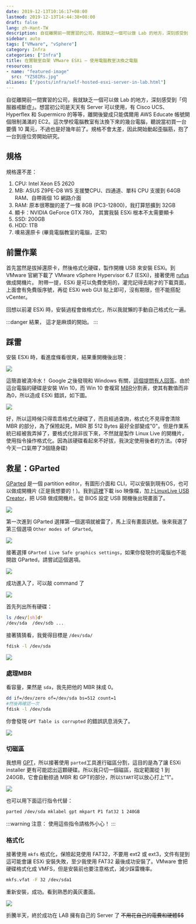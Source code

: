 ```yaml
---
date: 2019-12-13T10:16:17+08:00
lastmod: 2019-12-13T14:44:38+08:00
draft: false
lang: zh-Hant-TW
description: 自從離開前一間實習的公司，我就缺乏一個可以做 Lab 的地方，深刻感受到「伺服器戒斷症」。想當初公司是天天有 Server 可以使用，有 Cisco UCS、Hyperflex 和 Supermicro 的等等，離開後變成只能偶爾用 AWS Educate 帳號開個限制滿滿的 EC2。這次學校電腦教室有汰換下來的幾台電腦，聽說當初買一台要價 10 萬元，不過也是好幾年前了。規格不會太差，因此開始動起歪腦筋，抱了一台到座位旁開始研究。
sidebar: auto
tags: ["VMware", "vSphere"]
category: Infra
categories: ["Infra"]
title: 在實驗室自架 VMware ESXi — 使用電腦教室汰換之電腦 
resources:
- name: "featured-image"
  src: "YZS8IRs.jpg" 
aliases: ["/posts/infra/self-hosted-esxi-server-in-lab.html"]
---
```


自從離開前一間實習的公司，我就缺乏一個可以做 Lab 的地方，深刻感受到「伺服器戒斷症」。想當初公司是天天有 Server 可以使用，有 Cisco UCS、Hyperflex 和 Supermicro 的等等，離開後變成只能偶爾用 AWS Educate 帳號開個限制滿滿的 EC2。這次學校電腦教室有汰換下來的幾台電腦，聽說當初買一台要價 10 萬元，不過也是好幾年前了。規格不會太差，因此開始動起~~歪~~腦筋，抱了一台到座位旁開始研究。

## 規格

規格還不差：
1. CPU: Intel Xeon E5 2620
2. MB: ASUS Z9PE-D8 WS 支援雙CPU、四通道、單科 CPU 支援到 64GB RAM、自帶兩個 1G 網路介面
3. RAM: 原本很寒酸的差了一條 8GB (PC3-12800)，我打算怒擴到 32GB
4. 顯卡：NVIDIA GeForce GTX 780， 其實我裝 ESXi 根本不太需要顯卡
5. SSD: 200GB
6. HDD: 1TB
7. 噢易還原卡 (畢竟電腦教室的電腦，正常)

## 前置作業

首先當然是拔掉還原卡，然後格式化硬碟，製作開機 USB 來安裝 ESXi。到 VMware 官網下載了 VMware vSphere Hypervisor 6.7 (ESXi)，接著使用 [rufus](https://rufus.ie/) 做成開機片。 附帶一提，ESXi 是可以免費使用的，灌完記得去剛才的下載頁面，上面會有免費版序號，再從 ESXi web GUI 貼上即可，沒有期限，但不能搭配 vCenter。

回想以前灌 ESXi 時，安裝過程會做格式化，所以我就懶的手動自己格式化一遍。

:::danger 結果，
這才是麻煩的開始。
:::

## 踩雷

安裝 ESXi 時，看進度條看很爽，結果重開機後出現：

![](https://i.imgur.com/iCiHrIQ.png)

這簡直被澆冷水！ Google 之後發現和 Windows 有關，[這個提問有人回答](https://communities.vmware.com/thread/429698)。由於這台電腦的硬碟是安裝 Win 10，而 Win 10 會複寫 [MBR](https://zh.wikipedia.org/wiki/%E4%B8%BB%E5%BC%95%E5%AF%BC%E8%AE%B0%E5%BD%95)分割表，使其有數值而非為0，所以造成 ESXi 錯誤，如下圖。

![](https://communities.vmware.com/servlet/JiveServlet/showImage/2-2499870-50004/everpic-20150422_210158.367.png)

好，所以這時候只得乖乖格式化硬碟了，而且經過查詢，格式化不見得會清除 MBR 的部分，為了保險起見，MBR 那 512 Bytes 最好全部變成"0"。但是作業系統已經被我弄掉了，要格式化除非拔下來，不然就是製作 Linux Live 的開機片，使用指令操作格式化。因為該硬碟看起來不好拔，我決定使用後者的方法。(幸好今天一口氣帶了3個隨身碟)

## 救星：GParted

[GParted](https://gparted.org/) 是一個 partition editor，有圖形介面和 CLI，可以安裝到現有OS，也可以做成開機片 (正是我想要的！)。我到[這裡](https://gparted.org/download.php)下載 iso 映像檔，加上[LinuxLive USB Creator](http://www.linuxliveusb.com/)，把 USB 做成開機片。從 BIOS 設定 USB 開機後出現畫面了。

![](https://i.imgur.com/MYhwsgp.png)

第一次進到 GParted 選擇第一個選項就被雷了，馬上沒有畫面訊號。後來我選了第三個選項 `Other modes of GParted`。

![](https://i.imgur.com/JGuzlWQ.png)

接著選擇 `GParted Live Safe graphics settings`，如果你發現你的電腦也不能開啟 GParted，請嘗試這個選項。

![](https://i.imgur.com/bdbjNxf.png)

成功進入了，可以敲 command 了

![](https://i.imgur.com/NPbQOeD.png)

首先列出所有硬碟：
```bash
ls /dev/[sh]d*
/dev/sda  /dev/sdb ...
```
接著猜猜看，我覺得目標是 `/dev/sda/`
```bash
fdisk -l /dev/sda
```

![](https://i.imgur.com/P0b9guO.png)

### 處理MBR

看容量，果然是 `sda`，我先把他的 MBR 抹成 0。
```bash
dd if=/dev/zero of=/dev/sda bs=512 count=1
#然後再確認一次
fdisk -l /dev/sda
```

你會發現 `GPT Table is corrupted` 的錯誤訊息消失了。

![](https://i.imgur.com/voXIWDy.png)

### 切磁區

我想用 [GPT](https://zh.wikipedia.org/wiki/GUID%E7%A3%81%E7%A2%9F%E5%88%86%E5%89%B2%E8%A1%A8)，所以接著使用 `parted`工具進行磁區分割，這目的是為了讓 ESXi installer 更有可能認出這顆硬碟。所以我只切一個磁區，指定範圍從 1 到 240GB，它會自動掠過 MBR 和 GPT的部分，所以`START`可以放心打上"1"。

![](https://i.imgur.com/D10gxIy.png)

也可以用下面這行指令代替：
```bash
parted /dev/sda mklabel gpt mkpart P1 fat32 1 240GB
```

:::warning 注意：
使用這些指令請格外小心！
:::

### 格式化

接著使用 `mkfs` 格式化，保險起見使用 FAT32，不要用 ext2 或 ext3，文件有提到這可能會讓 ESXi 安裝失敗，至少我使用 FAT32 最後成功安裝了。VMware 會把硬碟格式化成 VMFS，但是安裝前也要注意格式，減少踩雷機率。
```bash
mkfs.vfat -F 32 /dev/sda1
```

重新安裝，成功。看到熟悉的黃灰畫面。

![](https://i.imgur.com/0LtDy0Z.png)

折騰半天，終於成功在 LAB 擁有自己的 Server 了 ~~不用花自己的電費和硬體$$~~


